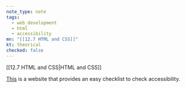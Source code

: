 ```yaml
---
note_type: note
tags:
  - web_development
  - html
  - accessibility
mn: "[[12.7 HTML and CSS]]"
kt: theorical
checked: false
---
```

[[12.7 HTML and CSS|HTML and CSS]]

[This](https://www.a11yproject.com/checklist/) is a website that provides an easy checklist to check accessibility. 